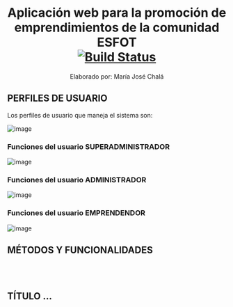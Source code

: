 <p align="center">
    <h1 align="center">
        Aplicación web para la promoción de emprendimientos de la comunidad ESFOT
        <br>
        <a href="https://travis-ci.org/laravel/framework"><img src="https://travis-ci.org/laravel/framework.svg" alt="Build Status"></a>
        <br>
    </h1> 
    <p align="center">Elaborado por: María José Chalá</p>
 </p>

## PERFILES DE USUARIO

Los perfiles de usuario que maneja el sistema son: 
<br>

![image](https://user-images.githubusercontent.com/74751902/220190728-aad5a15f-6caa-4cbb-9775-2e2ed6604b59.png)


### Funciones del usuario SUPERADMINISTRADOR

![image](https://user-images.githubusercontent.com/74751902/220190785-e50b1bec-c94a-4c5a-80d7-8d4494f27fef.png)

### Funciones del usuario ADMINISTRADOR

![image](https://user-images.githubusercontent.com/74751902/220190837-e844c16f-c610-4f25-9a95-bdf77ee8655a.png)


### Funciones del usuario EMPRENDENDOR

![image](https://user-images.githubusercontent.com/74751902/220190906-d9093938-320e-4911-80bc-a95db283b84e.png)


## MÉTODOS Y FUNCIONALIDADES

<br>
<br>

## TÍTULO ...
